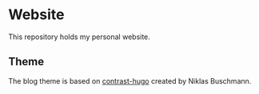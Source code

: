 # Website

This repository holds my personal website.

## Theme

The blog theme is based on [contrast-hugo][contrast-hugo] created by Niklas
Buschmann.

[contrast-hugo]: https://github.com/niklasbuschmann/contrast-hugo
